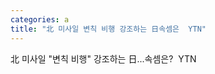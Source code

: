 ```yaml
---
categories: a
title: "北 미사일 변칙 비행 강조하는 日속셈은  YTN"
---
```

北 미사일 "변칙 비행" 강조하는 日...속셈은?&nbsp;&nbsp;YTN
